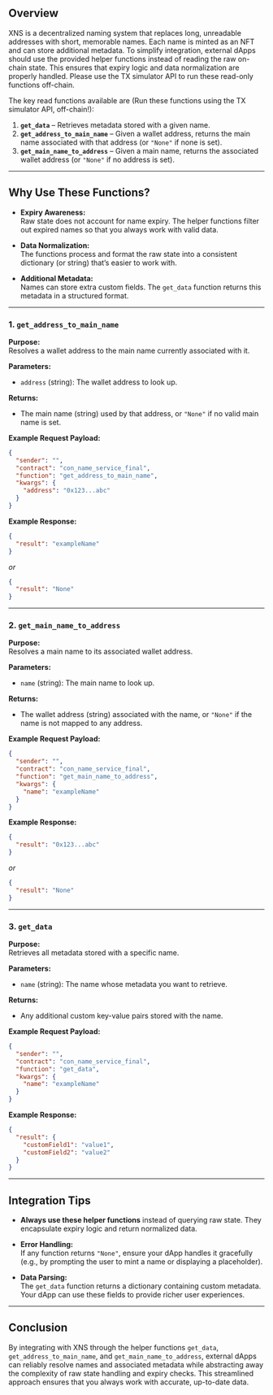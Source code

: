 ## Overview

XNS is a decentralized naming system that replaces long, unreadable addresses with short, memorable names. Each name is minted as an NFT and can store additional metadata. To simplify integration, external dApps should use the provided helper functions instead of reading the raw on-chain state. This ensures that expiry logic and data normalization are properly handled. Please use the TX simulator API to run these read-only functions off-chain.

The key read functions available are (Run these functions using the TX simulator API, off-chain!):

1. **`get_data`** – Retrieves metadata stored with a given name.
2. **`get_address_to_main_name`** – Given a wallet address, returns the main name associated with that address (or `"None"` if none is set).
3. **`get_main_name_to_address`** – Given a main name, returns the associated wallet address (or `"None"` if no address is set).

---

## Why Use These Functions?

- **Expiry Awareness:**  
  Raw state does not account for name expiry. The helper functions filter out expired names so that you always work with valid data.

- **Data Normalization:**  
  The functions process and format the raw state into a consistent dictionary (or string) that’s easier to work with.

- **Additional Metadata:**  
  Names can store extra custom fields. The `get_data` function returns this metadata in a structured format.

---

### 1. `get_address_to_main_name`

**Purpose:**  
Resolves a wallet address to the main name currently associated with it.

**Parameters:**  
- `address` (string): The wallet address to look up.

**Returns:**  
- The main name (string) used by that address, or `"None"` if no valid main name is set.

**Example Request Payload:**

```json
{
  "sender": "",
  "contract": "con_name_service_final",
  "function": "get_address_to_main_name",
  "kwargs": {
    "address": "0x123...abc"
  }
}
```

**Example Response:**

```json
{
  "result": "exampleName"
}
```

*or*

```json
{
  "result": "None"
}
```

---

### 2. `get_main_name_to_address`

**Purpose:**  
Resolves a main name to its associated wallet address.

**Parameters:**  
- `name` (string): The main name to look up.

**Returns:**  
- The wallet address (string) associated with the name, or `"None"` if the name is not mapped to any address.

**Example Request Payload:**

```json
{
  "sender": "",
  "contract": "con_name_service_final",
  "function": "get_main_name_to_address",
  "kwargs": {
    "name": "exampleName"
  }
}
```

**Example Response:**

```json
{
  "result": "0x123...abc"
}
```

*or*

```json
{
  "result": "None"
}
```

---

### 3. `get_data`

**Purpose:**  
Retrieves all metadata stored with a specific name.

**Parameters:**  
- `name` (string): The name whose metadata you want to retrieve.

**Returns:**  
- Any additional custom key-value pairs stored with the name.

**Example Request Payload:**

```json
{
  "sender": "",
  "contract": "con_name_service_final",
  "function": "get_data",
  "kwargs": {
    "name": "exampleName"
  }
}
```

**Example Response:**

```json
{
  "result": {
    "customField1": "value1",
    "customField2": "value2"
  }
}
```

---

## Integration Tips

- **Always use these helper functions** instead of querying raw state. They encapsulate expiry logic and return normalized data.

- **Error Handling:**  
  If any function returns `"None"`, ensure your dApp handles it gracefully (e.g., by prompting the user to mint a name or displaying a placeholder).

- **Data Parsing:**  
  The `get_data` function returns a dictionary containing custom metadata. Your dApp can use these fields to provide richer user experiences.

---

## Conclusion

By integrating with XNS through the helper functions `get_data`, `get_address_to_main_name`, and `get_main_name_to_address`, external dApps can reliably resolve names and associated metadata while abstracting away the complexity of raw state handling and expiry checks. This streamlined approach ensures that you always work with accurate, up-to-date data.
